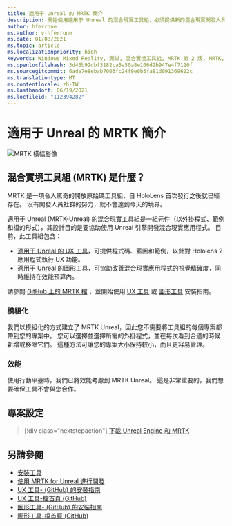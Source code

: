 ```yaml
---
title: 適用于 Unreal 的 MRTK 簡介
description: 開始使用適用于 Unreal 的混合現實工具組，必須提供新的混合現實開發人員。
author: hferrone
ms.author: v-hferrone
ms.date: 01/08/2021
ms.topic: article
ms.localizationpriority: high
keywords: Windows Mixed Reality, 測試, 混合實境工具組, MRTK 第 2 版, MRTK, 工具, SDK, HoloLens, HoloLens 2, 混合實境頭戴式裝置, windows 混合實境頭戴式裝置, 虛擬實境頭戴式裝置, 跨平台
ms.openlocfilehash: 3d46b92dbf3182ca5a50a8e106d2b947e4f7120f
ms.sourcegitcommit: 6ade7e8ebab7003fc24f9e0b5fa81d091369622c
ms.translationtype: MT
ms.contentlocale: zh-TW
ms.lasthandoff: 06/19/2021
ms.locfileid: "112394282"
---
```

# <a name="introducing-mrtk-for-unreal"></a>適用于 Unreal 的 MRTK 簡介

![MRTK 橫幅影像](../../design/images/MRTK_UX_Hero.png)

## <a name="what-is-mixed-reality-toolkit-mrtk"></a>混合實境工具組 (MRTK) 是什麼？

MRTK 是一項令人驚奇的開放原始碼工具組，自 HoloLens 首次發行之後就已經存在。 沒有開發人員社群的努力，就不會達到今天的境界。 

適用于 Unreal (MRTK-Unreal) 的混合現實工具組是一組元件（以外掛程式、範例和檔的形式），其設計目的是要協助使用 Unreal 引擎開發混合現實應用程式。 目前，此工具組包含：
* [適用于 Unreal 的 UX 工具](https://github.com/microsoft/MixedReality-UXTools-Unreal)，可提供程式碼、藍圖和範例，以針對 Hololens 2 應用程式執行 UX 功能。
* [適用于 Unreal 的圖形工具](https://github.com/microsoft/MixedReality-GraphicsTools-Unreal)，可協助改善混合現實應用程式的視覺精確度，同時維持在效能預算內。

請參閱 [GitHub 上的 MRTK 檔](https://microsoft.github.io/MixedReality-UXTools-Unreal/README.html) ，並開始使用 [UX 工具](https://microsoft.github.io/MixedReality-UXTools-Unreal/Docs/Installation.html) 或 [圖形工具](https://github.com/microsoft/MixedReality-GraphicsTools-Unreal/blob/main/Docs/Installation.md) 安裝指南。

### <a name="modular"></a>模組化

我們以模組化的方式建立了 MRTK Unreal，因此您不需要將工具組的每個專案都帶到您的專案中。 您可以選擇並選擇所需的外掛程式，並在每次看到合適的時候新增或移除它們。 這種方法可讓您的專案大小保持較小，而且更容易管理。  

### <a name="performant"></a>效能

使用行動平臺時，我們已將效能考慮到 MRTK Unreal。 這是非常重要的，我們想要確保工具不會與您合作。

## <a name="project-setup"></a>專案設定

> [!div class="nextstepaction"]
> [下載 Unreal Engine 和 MRTK](unreal-project-setup.md)

## <a name="see-also"></a>另請參閱

* [安裝工具](../install-the-tools.md)
* [使用 MRTK for Unreal 進行開發](unreal-development-overview.md)
* [UX 工具- (GitHub) 的安裝指南 ](https://microsoft.github.io/MixedReality-UXTools-Unreal/Docs/Installation.html)
* [UX 工具-檔首頁 (GitHub) ](https://microsoft.github.io/MixedReality-UXTools-Unreal/README.html)
* [圖形工具- (GitHub) 的安裝指南 ](https://github.com/microsoft/MixedReality-GraphicsTools-Unreal/blob/main/Docs/Installation.md)
* [圖形工具-檔首頁 (GitHub) ](https://github.com/microsoft/MixedReality-GraphicsTools-Unreal/)